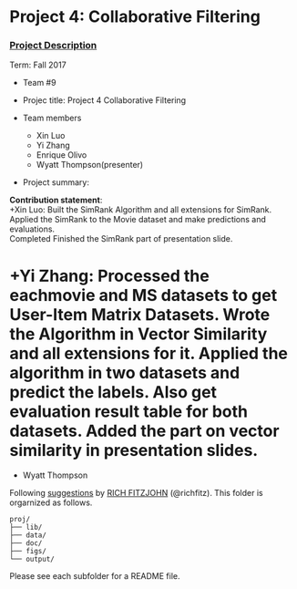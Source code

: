# Project 4: Collaborative Filtering

### [Project Description](doc/project4_desc.md)

Term: Fall 2017

+ Team #9
+ Projec title: Project 4 Collaborative Filtering
+ Team members
	+ Xin Luo
	+ Yi Zhang
	+ Enrique Olivo
	+ Wyatt Thompson(presenter)
	
+ Project summary: 

	
**Contribution statement**:  
+Xin Luo: Built the SimRank Algorithm and all extensions for SimRank. 
          Applied the SimRank to the Movie dataset and make predictions and evaluations.          
          Completed Finished the SimRank part of presentation slide.

+Yi Zhang: Processed the eachmovie and MS datasets to get User-Item Matrix Datasets.
           Wrote the Algorithm in Vector Similarity and all extensions for it.
           Applied the algorithm in two datasets and predict the labels. Also get evaluation result table for both datasets.
           Added the part on vector similarity in presentation slides.
=======
+ Wyatt Thompson

  
	



Following [suggestions](http://nicercode.github.io/blog/2013-04-05-projects/) by [RICH FITZJOHN](http://nicercode.github.io/about/#Team) (@richfitz). This folder is orgarnized as follows.


```
proj/
├── lib/
├── data/
├── doc/
├── figs/
└── output/
```

Please see each subfolder for a README file.
